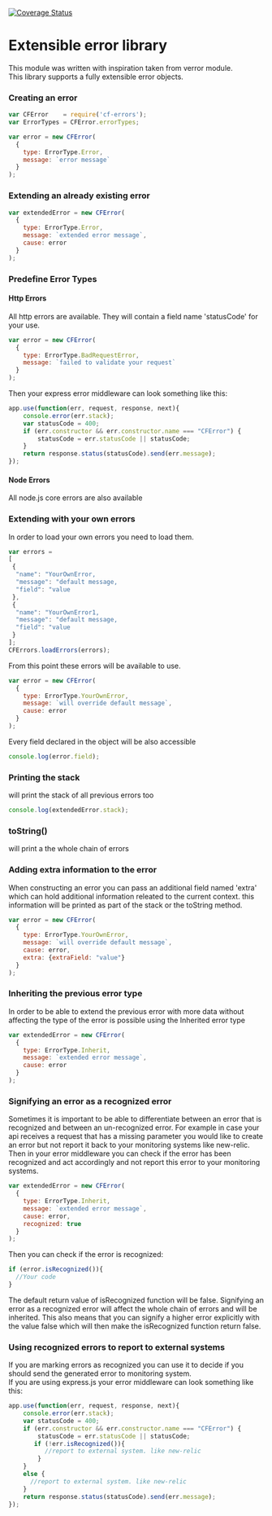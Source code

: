 [![Coverage Status](https://coveralls.io/repos/github/codefresh-io/cf-errors/badge.svg?branch=develop)](https://coveralls.io/github/codefresh-io/cf-errors?branch=develop)

# Extensible error library
This module was written with inspiration taken from verror module. <br/>
This library supports a fully extensible error objects.

### Creating an error
```javascript
var CFError    = require('cf-errors');
var ErrorTypes = CFError.errorTypes;

var error = new CFError(
  {
    type: ErrorType.Error,
    message: `error message`
  }
);
```

### Extending an already existing error
```javascript
var extendedError = new CFError(
  {
    type: ErrorType.Error,
    message: `extended error message`,
    cause: error
  }
);
```

### Predefine Error Types
#### Http Errors
All http errors are available.
They will contain a field name 'statusCode' for your use.
```javascript
var error = new CFError(
  {
    type: ErrorType.BadRequestError,
    message: `failed to validate your request`
  }
);
```
Then your express error middleware can look something like this:
```javascript
app.use(function(err, request, response, next){
    console.error(err.stack);
    var statusCode = 400;
    if (err.constructor && err.constructor.name === "CFError") { 
        statusCode = err.statusCode || statusCode;
    }
    return response.status(statusCode).send(err.message);
});
```
#### Node Errors
All node.js core errors are also available

### Extending with your own errors
In order to load your own errors you need to load them.
```javascript
var errors = 
[
 {
  "name": "YourOwnError,
  "message": "default message,
  "field": "value
 },
 {
  "name": "YourOwnError1,
  "message": "default message,
  "field": "value
 }
];
CFErrors.loadErrors(errors);
```
From this point these errors will be available to use.
```javascript
var error = new CFError(
  {
    type: ErrorType.YourOwnError,
    message: `will override default message`,
    cause: error
  }
);
```
Every field declared in the object will be also accessible
```javascript
console.log(error.field);
```

### Printing the stack
will print the stack of all previous errors too
```javascript
console.log(extendedError.stack);
```
### toString()
will print a the whole chain of errors

### Adding extra information to the error
When constructing an error you can pass an additional field named 'extra' which can hold additional information releated to the current context. this information will be printed as part of the stack or the toString method.
```javascript
var error = new CFError(
  {
    type: ErrorType.YourOwnError,
    message: `will override default message`,
    cause: error,
    extra: {extraField: "value"}
  }
);
```

### Inheriting the previous error type
In order to be able to extend the previous error with more data without affecting the type of the error is possible using the Inherited error type
```javascript
var extendedError = new CFError(
  {
    type: ErrorType.Inherit,
    message: `extended error message`,
    cause: error
  }
);
```

### Signifying an error as a recognized error
Sometimes it is important to be able to differentiate between an error that is recognized and between an un-recognized error.
For example in case your api receives a request that has a missing parameter you would like to create an error but not report it back to your monitoring systems like new-relic.
Then in your error middleware you can check if the error has been recognized and act accordingly and not report this error to your monitoring systems.
```javascript
var extendedError = new CFError(
  {
    type: ErrorType.Inherit,
    message: `extended error message`,
    cause: error,
    recognized: true
  }
);
```
Then you can check if the error is recognized:
```javascript
if (error.isRecognized()){
  //Your code
}
```
The default return value of isRecognized function will be false.
Signifying an error as a recognized error will affect the whole chain of errors and will be inherited.
This also means that you can signify a higher error explicitly with the value false which will then make the isRecognized function return false.

### Using recognized errors to report to external systems
If you are marking errors as recognized you can use it to decide if you should send the generated error to monitoring system. <br/>
If you are using express.js your error middleware can look something like this:
```javascript
app.use(function(err, request, response, next){
    console.error(err.stack);
    var statusCode = 400;
    if (err.constructor && err.constructor.name === "CFError") { 
        statusCode = err.statusCode || statusCode;
       if (!err.isRecognized()){
          //report to external system. like new-relic
        }
    }
    else {
      //report to external system. like new-relic
    }
    return response.status(statusCode).send(err.message);
});
```


